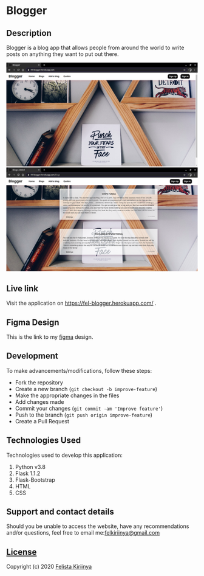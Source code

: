 # Blogger

## Description
Blogger is a blog app that allows people from around the world to write posts on anything they want to put out there.

![landing](./app/static/images/landing.png)
![blogs](./app/static/images/blogs.png)


## Live link
Visit the application on https://fel-blogger.herokuapp.com/ .

## Figma Design
This is the link to my [figma]() design.
## Development
To make advancements/modifications, follow these steps:

- Fork the repository
- Create a new branch (`git checkout -b improve-feature`)
- Make the appropriate changes in the files
- Add changes made
- Commit your changes (`git commit -am 'Improve feature'`)
- Push to the branch (`git push origin improve-feature`)
- Create a Pull Request 

## Technologies Used
Technologies used to develop this application:

1. Python v3.8
2. Flask 1.1.2
3. Flask-Bootstrap
4. HTML 
5. CSS


## Support and contact details

Should you be unable to access the website, have any recommendations and/or questions, feel free to email me:[felkiriinya@gmail.com](mailto:felkiriinya@gmail.com)

## [License](https://github.com/felkiriinya/Personal-blog/blob/master/LICENSE)

Copyright (c) 2020 [Felista Kiriinya](https://github.com/felkiriinya)
